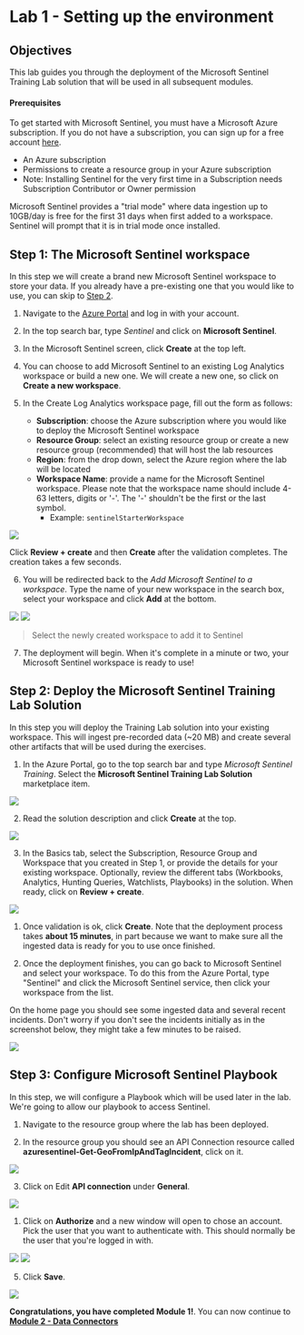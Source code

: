 # Lab 1 - Setting up the environment

## Objectives

This lab guides you through the deployment of the Microsoft Sentinel Training Lab solution that will be used in all subsequent modules.

#### Prerequisites

To get started with Microsoft Sentinel, you must have a Microsoft Azure subscription. If you do not have a subscription, you can sign up for a free account [here](https://azure.microsoft.com/en/free).


- An Azure subscription
- Permissions to create a resource group in your Azure subscription
- Note: Installing Sentinel for the very first time in a Subscription needs Subscription Contributor or Owner permission

Microsoft Sentinel provides a "trial mode" where data ingestion up to 10GB/day is free for the first 31 days when first added to a workspace. Sentinel will prompt that it is in trial mode once installed.

## Step 1: The Microsoft Sentinel workspace

In this step we will create a brand new Microsoft Sentinel workspace to store your data. If you already have a pre-existing one that you would like to use, you can skip to [Step 2](Lab-1-Setting-up-the-environment.md#step-2-deploy-the-microsoft-sentinel-training-lab-solution).

1. Navigate to the [Azure Portal](http://portal.azure.com) and log in with your account.

2. In the top search bar, type *Sentinel* and click on **Microsoft Sentinel**.

3. In the Microsoft Sentinel screen, click **Create** at the top left.

4. You can choose to add Microsoft Sentinel to an existing Log Analytics workspace or build a new one. We will create a new one, so click on **Create a new workspace**.

5. In the Create Log Analytics workspace page, fill out the form as follows:

    - **Subscription**: choose the Azure subscription where you would like to deploy the Microsoft Sentinel workspace
    - **Resource Group**: select an existing resource group or create a new resource group (recommended) that will host the lab resources
    - **Region**: from the drop down, select the Azure region where the lab will be located
    - **Workspace Name**: provide a name for the Microsoft Sentinel workspace. Please note that the workspace name should include 4-63 letters, digits or '-'. The '-' shouldn't be the first or the last symbol.
      - Example: `sentinelStarterWorkspace`

![](/images/91File.jpg)

Click **Review + create** and then **Create** after the validation completes. The creation takes a few seconds.

6.  You will be redirected back to the *Add Microsoft Sentinel to a workspace*. Type the name of your new workspace in the search box, select your workspace and click **Add** at the bottom.

![](/images/90File.jpg)
![](/images/89File.jpg)
> Select the newly created workspace to add it to Sentinel

7. The deployment will begin. When it's complete in a minute or two, your Microsoft Sentinel workspace is ready to use!

## Step 2: Deploy the Microsoft Sentinel Training Lab Solution

In this step you will deploy the Training Lab solution into your existing workspace. This will ingest pre-recorded data (~20 MB) and create several other artifacts that will be used during the exercises.

1. In the Azure Portal, go to the top search bar and type *Microsoft Sentinel Training*. Select the **Microsoft Sentinel Training Lab Solution** marketplace item.

![](/images/88File.jpg)

2. Read the solution description and click **Create** at the top.

![](/images/87File.jpg)

3. In the Basics tab, select the Subscription, Resource Group and Workspace that you created in Step 1, or provide the details for your existing workspace. Optionally, review the different tabs (Workbooks, Analytics, Hunting Queries, Watchlists, Playbooks) in the solution. When ready, click on **Review + create**.

![](/images/86File.jpg)


1. Once validation is ok, click **Create**. Note that the deployment process takes **about 15 minutes**, in part because we want to make sure all the ingested data is ready for you to use once finished.

2. Once the deployment finishes, you can go back to Microsoft Sentinel and select your workspace. To do this from the Azure Portal, type "Sentinel" and click the Microsoft Sentinel service, then click your workspace from the list.

On the home page you should see some ingested data and several recent incidents. Don't worry if you don't see the incidents initially as in the screenshot below, they might take a few minutes to be raised.

![](/images/85File.jpg)

## Step 3: Configure Microsoft Sentinel Playbook

In this step, we will configure a Playbook which will be used later in the lab. We're going to allow our playbook to access Sentinel.

1. Navigate to the resource group where the lab has been deployed.

2. In the resource group you should see an API Connection resource called **azuresentinel-Get-GeoFromIpAndTagIncident**, click on it.

![](/images/84File.jpg)

3. Click on Edit **API connection** under **General**.

![](/images/83File.jpg)

1. Click on **Authorize** and a new window will open to chose an account. Pick the user that you want to authenticate with. This should normally be the user that you're logged in with.

![](/images/82File.jpg)
![](/images/81File.jpg)

5. Click **Save**.

![](/images/80File.jpg)

**Congratulations, you have completed Module 1!**. You can now continue to **[Module 2 - Data Connectors](./Module-2-Data-Connectors.md)**
